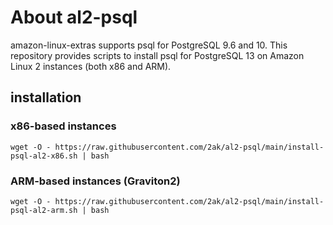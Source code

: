 # About al2-psql

amazon-linux-extras supports psql for PostgreSQL 9.6 and 10. This repository provides scripts to install psql for PostgreSQL 13 on Amazon Linux 2 instances (both x86 and ARM).

## installation

### x86-based instances

``` wget -O - https://raw.githubusercontent.com/2ak/al2-psql/main/install-psql-al2-x86.sh | bash ```

### ARM-based instances (Graviton2)

``` wget -O - https://raw.githubusercontent.com/2ak/al2-psql/main/install-psql-al2-arm.sh | bash ```
